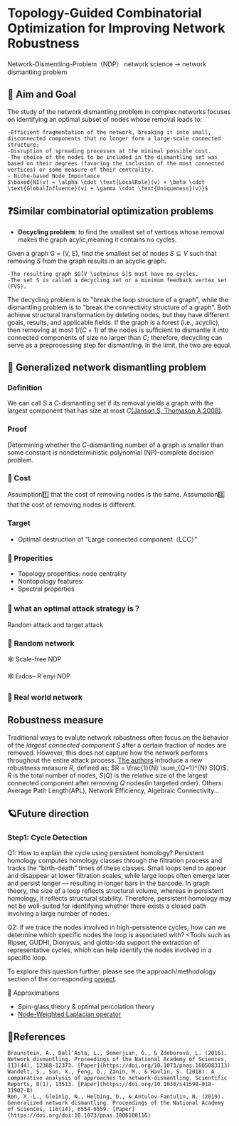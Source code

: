 # Topology-Guided Combinatorial Optimization for Improving Network Robustness
Network-Dismentling-Problem（NDP）
network science -> network dismantling problem

## 🎯 Aim and Goal
The study of the network dismantling problem in complex networks focuses on identifying an optimal subset of nodes whose removal leads to:

	-Efficient fragmentation of the network, breaking it into small, disconnected components that no longer form a large-scale connected structure;
	-Disruption of spreading processes at the minimal possible cost.
	-The choice of the nodes to be included in the dismantling set was based on their degrees (favoring the inclusion of the most connected vertices) or some measure of their centrality.
	- Niche-based Node Importance 
	$\boxed{NI(v) = \alpha \cdot \text{LocalRole}(v) + \beta \cdot \text{GlobalInfluence}(v) + \gamma \cdot \text{Uniqueness}(v)}$
 
## ❓Similar combinatorial optimization problems
- **Decycling problem**: to find the smallest set of vertices whose removal makes the graph acylic,meaning it contains no cycles.

Given a graph G = (V, E), find the smallest set of nodes $S \subseteq V$ such that removing $S$ from the graph results in an acyclic graph.

	-The resulting graph $G[V \setminus S]$ must have no cycles.
	-The set S is called a decycling set or a minimum feedback vertex set (FVS).
 
The decycling problem is to "break the loop structure of a graph", while the dismantling problem is to "break the connectivity structure of a graph". Both achieve structural transformation by deleting nodes, but they have different goals, results, and applicable fields. If the graph is a forest (i.e., acyclic), then removing at most $1/(C+1)$ of the nodes is sufficient to dismantle it into connected components of size no larger than $C$; therefore, decycling can serve as a preprocessing step for dismantling. In the limit, the two are equal.

## 🌟 Generalized network dismantling problem
### Definition
We can call S a $C$-dismantling set if its removal yields a graph with the largest component that has size at most $C$[(Janson S, Thomason A,2008)](
https://doi.org/10.48550/arXiv.0709.1787).

### Proof 
Determining whether the $C$-dismantling number of a graph is smaller than some constant is nondeterministic polynomial (NP)-complete decision problem.

### 🌟 Cost

Assumption1️⃣ that the cost of removing nodes is the same.
Assumption2️⃣ that the cost of removing nodes is different.

### Target
- Optimal destruction of “Large connected component（LCC）”

### 🌟 Properities
- Topology properities: node centrality
- Nontopology features:
- Spectral properties

### 🌟 what an optimal attack strategy is？
Random attack and target attack

### 🌟 Random network

🕸️ Scale-free NDP

🕸️ Erdos– R´enyi NDP

### 🌟 Real world network

## Robustness measure 
Traditional ways to evalute network robustness often focus on the behavior of the *largest connected component* $S$ after a certain fraction of nodes are removed. However, this does not capture how the network performs throughout the entire attack process. [The authors](https://doi.org/doi:10.1073/pnas.1009440108) introduce a new robustness measure $R$, defined as:
$R = \frac{1}{N} \sum_{Q=1}^{N} S(Q)$.
$R$ is the total number of nodes, $S(Q)$ is the relative size of the largest connected component after removing $Q$ nodes(in targeted order).
 Others: Average Path Length(APL), Network Efficiency, Algebraic Connectivity...
## 🪐Future direction
### Step1: Cycle Detection

Q1: How to explain the cycle using persistent homology?
Persistent homology computes homology classes through the filtration process and tracks the “birth-death” times of these classes. Small loops tend to appear and disappear at lower filtration scales, while large loops often emerge later and persist longer — resulting in longer bars in the barcode. In graph theory, the size of a loop reflects structural volume, whereas in persistent homology, it reflects structural stability. Therefore, persistent homology may not be well-suited for identifying whether there exists a closed path involving a large number of nodes.

Q2: If we trace the nodes involved in high-persistence cycles, how can we determine which specific nodes the loop is associated with?
<Tools such as Ripser, GUDHI, Dionysus, and giotto-tda support the extraction of representative cycles, which can help identify the nodes involved in a specific loop.

To explore this question further, please see the approach/methodology section of the corresponding [project](https://github.com/Janeyaoo/Topological-Methods-in-Diffusion-Models/blob/main/README.md).

🌟 Approximations
- Spin-glass theory & optimal percolation theory
- [Node-Weighted Laplacian operator](https://www.pnas.org/doi/abs/10.1073/pnas.1806108116)  

## 📖References
	Braunstein, A., Dall’Asta, L., Semerjian, G., & Zdeborová, L. (2016). Network dismantling. Proceedings of the National Academy of Sciences, 113(44), 12368-12373. [Paper](https://doi.org/10.1073/pnas.1605083113)
	Wandelt, S., Sun, X., Feng, D., Zanin, M., & Havlin, S. (2018). A comparative analysis of approaches to network-dismantling. Scientific Reports, 8(1), 13513. [Paper](https://doi.org/10.1038/s41598-018-31902-8) 
	Ren, X.-L., Gleinig, N., Helbing, D., & Antulov-Fantulin, N. (2019). Generalized network dismantling. Proceedings of the National Academy of Sciences, 116(14), 6554-6559. [Paper](https://doi.org/doi:10.1073/pnas.1806108116) 
